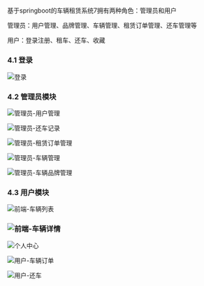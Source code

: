 ## 

基于springboot的车辆租赁系统7拥有两种角色：管理员和用户

管理员：用户管理、品牌管理、车辆管理、租赁订单管理、还车管理等

用户：登录注册、租车、还车、收藏



### 4.1 登录

![登录](https://www.codeshop.fun/Typora-Images/202403052318578.jpg)

### 4.2 管理员模块

![管理员-用户管理](https://www.codeshop.fun/Typora-Images/202403052318745.jpg)

![管理员-还车记录](https://www.codeshop.fun/Typora-Images/202403052318772.jpg)

![管理员-租赁订单管理](https://www.codeshop.fun/Typora-Images/202403052318801.jpg)

![管理员-车辆管理](https://www.codeshop.fun/Typora-Images/202403052318824.jpg)

![管理员-车辆品牌管理](https://www.codeshop.fun/Typora-Images/202403052318845.jpg)

### 4.3 用户模块

![前端-车辆列表](https://www.codeshop.fun/Typora-Images/202403052318303.jpg)

### ![前端-车辆详情](https://www.codeshop.fun/Typora-Images/202403052319228.jpg)

![个人中心](https://www.codeshop.fun/Typora-Images/202403052319094.jpg)

![用户-车辆订单](https://www.codeshop.fun/Typora-Images/202403052319684.jpg)

![用户-还车](https://www.codeshop.fun/Typora-Images/202403052319712.jpg)



